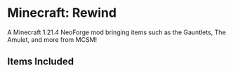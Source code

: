 # Minecraft: Rewind
A Minecraft 1.21.4 NeoForge mod bringing items such as the Gauntlets, The Amulet, and more from MCSM!

## Items Included
